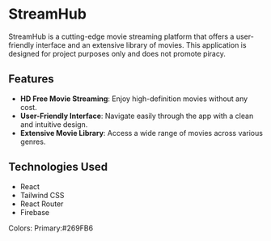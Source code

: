 # StreamHub

StreamHub is a cutting-edge movie streaming platform that offers a user-friendly interface and an extensive library of movies. This application is designed for project purposes only and does not promote piracy.

## Features

- **HD Free Movie Streaming**: Enjoy high-definition movies without any cost.
- **User-Friendly Interface**: Navigate easily through the app with a clean and intuitive design.
- **Extensive Movie Library**: Access a wide range of movies across various genres.

## Technologies Used

- React
- Tailwind CSS
- React Router
- Firebase

Colors:
Primary:#269FB6